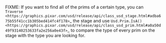 FIXME:
If you want to find all of the prims of a certain type, you can `Traverse <https://graphics.pixar.com/usd/release/api/class_usd_stage.html#adba675b55f41cc1b305bed414fc4f178>`_ the stage and use `Usd.Prim.IsA() <https://graphics.pixar.com/usd/release/api/class_usd_prim.html#a0a50d49f93140253633fa2e256a0e43f>`_ to compare the type of every prim on the stage with the type you are looking for.


